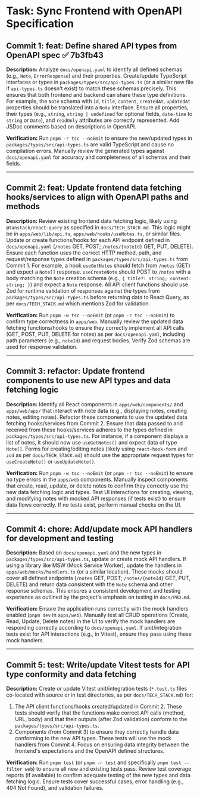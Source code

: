 # Task: Sync Frontend with OpenAPI Specification

## Commit 1: feat: Define shared API types from OpenAPI spec ✅ 7b3fb43

**Description:**
Analyze `docs/openapi.yaml` to identify all defined schemas (e.g., `Note`, `ErrorResponse`) and their properties. Create/update TypeScript interfaces or types in `packages/types/src/api-types.ts` (or a similar new file if `api-types.ts` doesn't exist) to match these schemas precisely. This ensures that both frontend and backend can share these type definitions. For example, the `Note` schema with `id`, `title`, `content`, `createdAt`, `updatedAt` properties should be translated into a `Note` interface. Ensure all properties, their types (e.g., `string`, `string | undefined` for optional fields, `date-time` to `string` or `Date`), and `readOnly` attributes are correctly represented. Add JSDoc comments based on descriptions in OpenAPI.

**Verification:**
Run `pnpm -r tsc --noEmit` to ensure the new/updated types in `packages/types/src/api-types.ts` are valid TypeScript and cause no compilation errors. Manually review the generated types against `docs/openapi.yaml` for accuracy and completeness of all schemas and their fields.

---

## Commit 2: feat: Update frontend data fetching hooks/services to align with OpenAPI paths and methods

**Description:**
Review existing frontend data fetching logic, likely using `@tanstack/react-query` as specified in `docs/TECH_STACK.md`. This logic might be in `apps/web/lib/api.ts`, `apps/web/hooks/useNotes.ts`, or similar files.
Update or create functions/hooks for each API endpoint defined in `docs/openapi.yaml` (`/notes` GET, POST; `/notes/{noteId}` GET, PUT, DELETE).
Ensure each function uses the correct HTTP method, path, and request/response types defined in `packages/types/src/api-types.ts` from Commit 1.
For example, a hook `useGetNotes` should fetch from `/notes` (GET) and expect a `Note[]` response. `useCreateNote` should POST to `/notes` with a body matching the `Note` creation schema (e.g., `{ title?: string; content: string; }`) and expect a `Note` response.
All API client functions should use Zod for runtime validation of responses against the types from `packages/types/src/api-types.ts` before returning data to React Query, as per `docs/TECH_STACK.md` which mentions Zod for validation.

**Verification:**
Run `pnpm -w tsc --noEmit` (or `pnpm -r tsc --noEmit`) to confirm type correctness in `apps/web`. Manually review the updated data fetching functions/hooks to ensure they correctly implement all API calls (GET, POST, PUT, DELETE for notes) as per `docs/openapi.yaml`, including path parameters (e.g., `noteId`) and request bodies. Verify Zod schemas are used for response validation.

---

## Commit 3: refactor: Update frontend components to use new API types and data fetching logic

**Description:**
Identify all React components in `apps/web/components/` and `apps/web/app/` that interact with note data (e.g., displaying notes, creating notes, editing notes).
Refactor these components to use the updated data fetching hooks/services from Commit 2.
Ensure that data passed to and received from these hooks/services adheres to the types defined in `packages/types/src/api-types.ts`.
For instance, if a component displays a list of notes, it should now use `useGetNotes()` and expect data of type `Note[]`. Forms for creating/editing notes (likely using `react-hook-form` and `zod` as per `docs/TECH_STACK.md`) should use the appropriate request types for `useCreateNote()` or `useUpdateNote()`.

**Verification:**
Run `pnpm -w tsc --noEmit` (or `pnpm -r tsc --noEmit`) to ensure no type errors in the `apps/web` components. Manually inspect components that create, read, update, or delete notes to confirm they correctly use the new data fetching logic and types. Test UI interactions for creating, viewing, and modifying notes with mocked API responses (if tests exist) to ensure data flows correctly. If no tests exist, perform manual checks on the UI.

---

## Commit 4: chore: Add/update mock API handlers for development and testing

**Description:**
Based on `docs/openapi.yaml` and the new types in `packages/types/src/api-types.ts`, update or create mock API handlers. If using a library like MSW (Mock Service Worker), update the handlers in `apps/web/mocks/handlers.ts` (or a similar location).
These mocks should cover all defined endpoints (`/notes` GET, POST; `/notes/{noteId}` GET, PUT, DELETE) and return data consistent with the `Note` schema and other response schemas.
This ensures a consistent development and testing experience as outlined by the project's emphasis on testing in `docs/PRD.md`.

**Verification:**
Ensure the application runs correctly with the mock handlers enabled (`pnpm dev` in `apps/web`). Manually test all CRUD operations (Create, Read, Update, Delete notes) in the UI to verify the mock handlers are responding correctly according to `docs/openapi.yaml`. If unit/integration tests exist for API interactions (e.g., in Vitest), ensure they pass using these mock handlers.

---

## Commit 5: test: Write/update Vitest tests for API type conformity and data fetching

**Description:**
Create or update Vitest unit/integration tests (`*.test.ts` files co-located with source or in test directories, as per `docs/TECH_STACK.md`) for:
1.  The API client functions/hooks created/updated in Commit 2. These tests should verify that the functions make correct API calls (method, URL, body) and that their outputs (after Zod validation) conform to the `packages/types/src/api-types.ts`.
2.  Components (from Commit 3) to ensure they correctly handle data conforming to the new API types.
These tests will use the mock handlers from Commit 4. Focus on ensuring data integrity between the frontend's expectations and the OpenAPI defined structures.

**Verification:**
Run `pnpm test` (or `pnpm -r test` and specifically `pnpm test --filter web`) to ensure all new and existing tests pass. Review test coverage reports (if available) to confirm adequate testing of the new types and data fetching logic. Ensure tests cover successful cases, error handling (e.g., 404 Not Found), and validation failures. 
